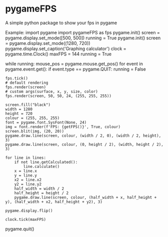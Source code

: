 # pygameFPS

A simple python package to show your fps in pygame

Example:
import pygame
import pygameFPS as fps
pygame.init()
screen = pygame.display.set_mode([500, 500])
running = True
pygame.init()
screen = pygame.display.set_mode((1280, 720))
pygame.display.set_caption('Graphing calculator')
clock = pygame.time.Clock()
maxFPS = 144
running = True

while running:
    mouse_pos = pygame.mouse.get_pos()
    for event in pygame.event.get():
        if event.type == pygame.QUIT:
            running = False

    fps.tick()
    # default rendering
    fps.render(screen)
    # custom args(surface, x, y, size, color)
    fps.render(screen, 50, 50, 24, (255, 255, 255))
    
    screen.fill("black")
    width = 1280
    height = 720
    colour = (255, 255, 255)
    font = pygame.font.SysFont(None, 24)
    img = font.render(f'FPS: {getFPS()}', True, colour)
    screen.blit(img, (20, 20))
    pygame.draw.line(screen, colour, (width / 2, 0), (width / 2, height), 3)
    pygame.draw.line(screen, colour, (0, height / 2), (width, height / 2), 3)

    for line in lines:
        if not line.getCalculated():
            line.calculate()
        x = line.x
        y = line.y
        x2 = line.x2
        y2 = line.y2
        half_width = width / 2
        half_height = height / 2
        pygame.draw.line(screen, colour, (half_width + x, half_height + y), (half_width + x2, half_height + y2), 3)

    pygame.display.flip()

    clock.tick(maxFPS)

pygame.quit()
